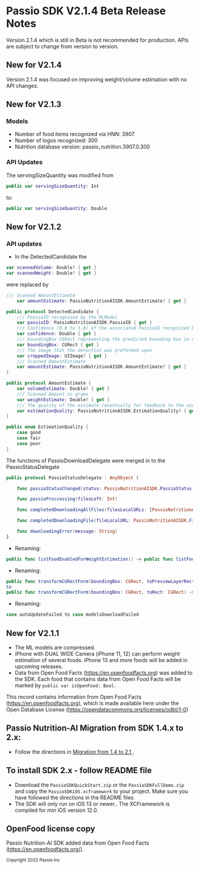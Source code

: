 # Passio SDK V2.1.4 Beta Release Notes

Version 2.1.4 which is still in Beta is not recommended for production. APIs are subject to change from version to version.

## New for V2.1.4

Version 2.1.4 was focused on improving weight/volume estimation with no API changes. 

## New for V2.1.3

### Models

* Number of food items recognized via HNN: 3907
* Number of logos recognized: 300
* Nutrition database version: passio_nutrition.3907.0.300

### API Updates
The servingSizeQuantity was modified from 
```swift
public var servingSizeQuantity: Int
```
to:
```swift
public var servingSizeQuantity: Double
```

## New for V2.1.2

### API updates 

* In the  DetectedCandidate the 
```swift 
var scannedVolume: Double? { get }
var scannedWeight: Double? { get }
```
were replaced by 
```swift 
/// Scanned AmountEstimate
    var amountEstimate: PassioNutritionAISDK.AmountEstimate? { get }
```

```swift
public protocol DetectedCandidate {
    /// PassioID recognized by the MLModel
    var passioID: PassioNutritionAISDK.PassioID { get }
    /// Confidence (0.0 to 1.0) of the associated PassioID recognized by the MLModel
    var confidence: Double { get }
    /// boundingBox CGRect representing the predicted bounding box in normalized coordinates.
    var boundingBox: CGRect { get }
    /// The image that the detection was preformed upon
    var croppedImage: UIImage? { get }
    /// Scanned AmountEstimate
    var amountEstimate: PassioNutritionAISDK.AmountEstimate? { get }
}
```

```swift
public protocol AmountEstimate {
    var volumeEstimate: Double? { get }
    /// Scanned Amount in grams
    var weightEstimate: Double? { get }
    /// The quality of the estimate (eventually for feedback to the user or SDK-based app developer)
    var estimationQuality: PassioNutritionAISDK.EstimationQuality? { get }
}
```

```swift 
public enum EstimationQuality {
    case good
    case fair
    case poor
}
```

The functions of PassioDownloadDelegate were merged in to the PassioStatusDelegate
```swift
public protocol PassioStatusDelegate : AnyObject {

    func passioStatusChanged(status: PassioNutritionAISDK.PassioStatus)

    func passioProccessing(filesLeft: Int)

    func completedDownloadingAllFiles(filesLocalURLs: [PassioNutritionAISDK.FileLocalURL])

    func completedDownloadingFile(fileLocalURL: PassioNutritionAISDK.FileLocalURL, filesLeft: Int)

    func downloadingError(message: String)
}
```

* Renaming:
```swift
public func listFoodEnabledForWeightEstimation() -> public func listFoodEnabledForAmountEstimation()
```
* Renaming:
```swift
public func transformCGRectForm(boundingBox: CGRect, toPreviewLayerRect preview: CGRect) -> CGRect 
to
public func transformCGRectForm(boundingBox: CGRect, toRect: CGRect) -> CGRect
```
* Renaming:
```swift
case autoUpdateFailed to case modelsDownloadFailed
``` 


## New for V2.1.1
* The ML models are compressed. 
* iPhone with DUAL WIDE Camera (iPhone 11, 12) can perform weight estimation of several foods. iPhone 13 and more foods will be added in upcoming releases.
* Data from Open Food Facts (https://en.openfoodfacts.org) was added to the SDK. Each food that contains data from Open Food Facts will be marked by ```public var isOpenFood: Bool.```

This record contains information from Open Food Facts (https://en.openfoodfacts.org), which is made available here under the Open Database License (https://opendatacommons.org/licenses/odbl/1-0)

##  Passio Nutrition-AI Migration from SDK 1.4.x to 2.x:
* Follow the directions in [Migration from 1.4 to 2.1 ](./Migration1.4to2.1.md). 

## To install SDK 2.x - follow README file

* Download the ```PassioSDKQuickStart.zip``` or the ```PassioSDKFullDemo.zip``` and copy the ```PassioSDKiOS.xcframework``` to your project. Make sure you have followed the directions in the README files.
* The SDK will only run on iOS 13 or newer.. The XCFramework is compiled for min iOS version 12.0.

## OpenFood  license copy
Passio Nutrition-AI SDK added data from Open Food Facts (https://en.openfoodfacts.org/).

<sup>Copyright 2022 Passio Inc</sup>